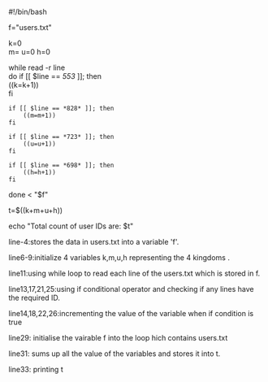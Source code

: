 
#!/bin/bash                                   

f="users.txt"                                        
    
k=0                                                  
m=
u=0
h=0

while read -r line                                     
do
  if [[ $line == *553* ]]; then                         
        ((k=k+1))                                         
    fi

    if [[ $line == *828* ]]; then
        ((m=m+1))
    fi

    if [[ $line == *723* ]]; then
        ((u=u+1))
    fi

    if [[ $line == *698* ]]; then
        ((h=h+1))
    fi

done < "$f"                                             

t=$((k+m+u+h))                                          

echo "Total count of user IDs are: $t"                   


line-4:stores the data in users.txt  into a variable 'f'.


line6-9:initialize 4 variables k,m,u,h representing the 4 kingdoms .


line11:using while loop to read each line of the users.txt which is stored in f.


line13,17,21,25:using if conditional operator and checking if any lines have the required ID.
 
 
 line14,18,22,26:incrementing the value of the variable when if condition is true  
 
 
line29: initialise the vairable f into the loop hich contains users.txt
 
 
line31: sums up all the value of the variables and stores it into t.
 
 
line33: printing t

